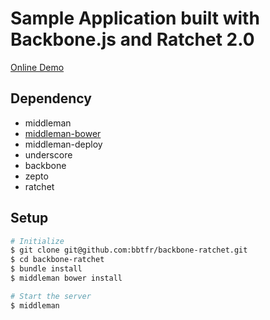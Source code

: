 Sample Application built with Backbone.js and Ratchet 2.0
===
[Online Demo](http://bbtfr.github.io/backbone-ratchet)

Dependency
---
* middleman
* [middleman-bower](https://github.com/bbtfr/middleman-bower)
* middleman-deploy
* underscore
* backbone
* zepto
* ratchet

Setup
---
```bash
# Initialize
$ git clone git@github.com:bbtfr/backbone-ratchet.git
$ cd backbone-ratchet
$ bundle install
$ middleman bower install

# Start the server
$ middleman 
```
